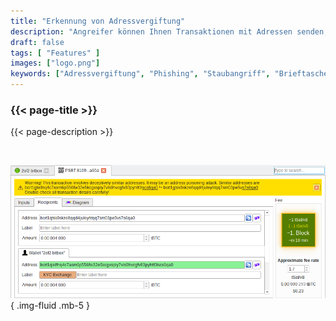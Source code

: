 ```yaml
---
title: "Erkennung von Adressvergiftung"
description: "Angreifer können Ihnen Transaktionen mit Adressen senden, die Ihrer ähnlich sind. Bitcoin Safe warnt Sie, wenn das passiert"
draft: false
tags: [ "Features" ]
images: ["logo.png"]
keywords: ["Adressvergiftung", "Phishing", "Staubangriff", "Brieftaschenschutz"]
---
```


### {{< page-title >}} 
{{< page-description >}} 

<br>



![](logo.png)
{ .img-fluid .mb-5 }